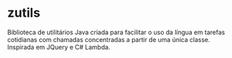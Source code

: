 zutils
======

Biblioteca de utilitários Java criada para facilitar o uso da língua em tarefas cotidianas com chamadas concentradas a partir de uma única classe. Inspirada em JQuery e C# Lambda.
